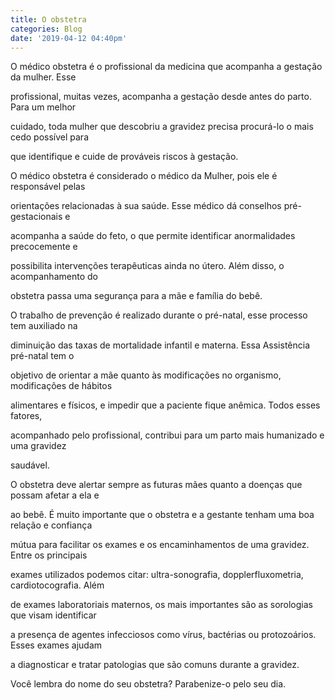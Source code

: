 ```yaml
---
title: O obstetra
categories: Blog
date: '2019-04-12 04:40pm'
---
```

O médico obstetra é o profissional da medicina que acompanha a gestação da mulher. Esse

profissional, muitas vezes, acompanha a gestação desde antes do parto. Para um melhor

cuidado, toda mulher que descobriu a gravidez precisa procurá-lo o mais cedo possível para

que identifique e cuide de prováveis riscos à gestação.

O médico obstetra é considerado o médico da Mulher, pois ele é responsável pelas

orientações relacionadas à sua saúde. Esse médico dá conselhos pré-gestacionais e

acompanha a saúde do feto, o que permite identificar anormalidades precocemente e

possibilita intervenções terapêuticas ainda no útero. Além disso, o acompanhamento do

obstetra passa uma segurança para a mãe e família do bebê.

O trabalho de prevenção é realizado durante o pré-natal, esse processo tem auxiliado na

diminuição das taxas de mortalidade infantil e materna. Essa Assistência pré-natal tem o

objetivo de orientar a mãe quanto às modificações no organismo, modificações de hábitos

alimentares e físicos, e impedir que a paciente fique anêmica. Todos esses fatores,

acompanhado pelo profissional, contribui para um parto mais humanizado e uma gravidez

saudável.

O obstetra deve alertar sempre as futuras mães quanto a doenças que possam afetar a ela e

ao bebê. É muito importante que o obstetra e a gestante tenham uma boa relação e confiança

mútua para facilitar os exames e os encaminhamentos de uma gravidez. Entre os principais

exames utilizados podemos citar: ultra-sonografia, dopplerfluxometria, cardiotocografia. Além

de exames laboratoriais maternos, os mais importantes são as sorologias que visam identificar

a presença de agentes infecciosos como vírus, bactérias ou protozoários. Esses exames ajudam

a diagnosticar e tratar patologias que são comuns durante a gravidez.

Você lembra do nome do seu obstetra? Parabenize-o pelo seu dia.
